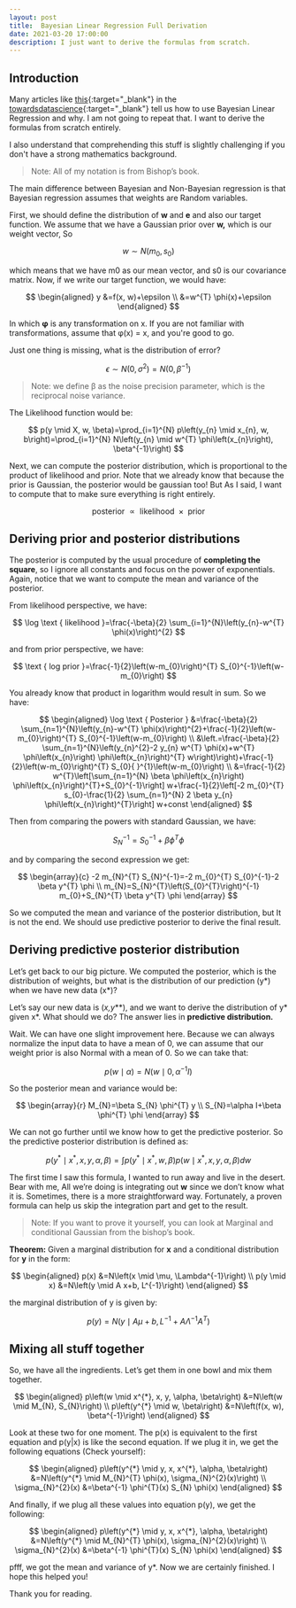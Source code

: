 ```yaml
---
layout: post
title:  Bayesian Linear Regression Full Derivation
date: 2021-03-20 17:00:00
description: I just want to derive the formulas from scratch.
---
```


## Introduction

Many articles like [this](https://towardsdatascience.com/introduction-to-bayesian-linear-regression-e66e60791ea7){:target="_blank"} in the [towardsdatascience](https://towardsdatascience.com/){:target="_blank"} tell us how to use Bayesian Linear Regression and why. I am not going to repeat that. I want to derive the formulas from scratch entirely. 

I also understand that comprehending this stuff is slightly challenging if you don't have a strong mathematics background.

> Note: All of my notation is from Bishop’s book.

The main difference between Bayesian and Non-Bayesian regression is that Bayesian regression assumes that weights are Random variables.

First, we should define the distribution of **w** and **e** and also our target function. We assume that we have a Gaussian prior over **w,** which is our weight vector, So

$$
w \sim N(m_0,s_0)
$$

which means that we have m0 as our mean vector, and s0 is our covariance matrix. Now, if we write our target function, we would have:

$$
\begin{aligned}
y &=f(x, w)+\epsilon \\
&=w^{T} \phi(x)+\epsilon
\end{aligned}
$$

In which **φ** is any transformation on x. If you are not familiar with transformations, assume that φ(x) = x, and you're good to go.

Just one thing is missing, what is the distribution of error?

$$
\epsilon \sim N\left(0, \sigma^{2}\right)=N\left(0, \beta^{-1}\right)
$$

> Note: we define β as the noise precision parameter, which is the reciprocal noise variance.

The Likelihood function would be:

$$
p(y \mid X, w, \beta)=\prod_{i=1}^{N} p\left(y_{n} \mid x_{n}, w, b\right)=\prod_{i=1}^{N} N\left(y_{n} \mid w^{T} \phi\left(x_{n}\right), \beta^{-1}\right)
$$

Next, we can compute the posterior distribution, which is proportional to the product of likelihood and prior. Note that we already know that because the prior is Gaussian, the posterior would be gaussian too! But As I said, I want to compute that to make sure everything is right entirely.

$$
\text { posterior } \propto \text { likelihood } \times \text { prior }
$$

## 

## Deriving prior and posterior distributions

The posterior is computed by the usual procedure of **completing the square**, so I ignore all constants and focus on the power of exponentials. Again, notice that we want to compute the mean and variance of the posterior.

From likelihood perspective, we have:

$$
\log \text { likelihood }=\frac{-\beta}{2} \sum_{i=1}^{N}\left(y_{n}-w^{T} \phi(x)\right)^{2}
$$

and from prior perspective, we have:

$$
\text { log prior }=\frac{-1}{2}\left(w-m_{0}\right)^{T} S_{0}^{-1}\left(w-m_{0}\right)
$$

You already know that product in logarithm would result in sum. So we have:

$$
\begin{aligned}
\log \text { Posterior } &=\frac{-\beta}{2} \sum_{n=1}^{N}\left(y_{n}-w^{T} \phi(x)\right)^{2}+\frac{-1}{2}\left(w-m_{0}\right)^{T} S_{0}^{-1}\left(w-m_{0}\right) \\
&\left.=\frac{-\beta}{2} \sum_{n=1}^{N}\left(y_{n}^{2}-2 y_{n} w^{T} \phi(x)+w^{T} \phi\left(x_{n}\right) \phi\left(x_{n}\right)^{T} w\right)\right)+\frac{-1}{2}\left(w-m_{0}\right)^{T} S_{0}{ }^{1}\left(w-m_{0}\right) \\
&=\frac{-1}{2} w^{T}\left[\sum_{n=1}^{N} \beta \phi\left(x_{n}\right) \phi\left(x_{n}\right)^{T}+S_{0}^{-1}\right] w+\frac{-1}{2}\left[-2 m_{0}^{T} s_{0}-\frac{1}{2} \sum_{n=1}^{N} 2 \beta y_{n} \phi\left(x_{n}\right)^{T}\right] w+const
\end{aligned}
$$

Then from comparing the powers with standard Gaussian, we have:

$$
S_{N}^{-1}=S_{0}^{-1}+\beta \phi^{T} \phi
$$

and by comparing the second expression we get:

$$
\begin{array}{c}
-2 m_{N}^{T} S_{N}^{-1}=-2 m_{0}^{T} S_{0}^{-1}-2 \beta y^{T} \phi \\
m_{N}=S_{N}^{T}\left(S_{0}^{T}\right)^{-1} m_{0}+S_{N}^{T} \beta y^{T} \phi
\end{array}
$$

So we computed the mean and variance of the posterior distribution, but It is not the end. We should use predictive posterior to derive the final result.

## Deriving predictive posterior distribution

Let’s get back to our big picture. We computed the posterior, which is the distribution of weights, but what is the distribution of our prediction (y*) when we have new data (x*)?

Let’s say our new data is (**x*,y***), and we want to derive the distribution of y* given x*. What should we do? The answer lies in **predictive distribution.**

Wait. We can have one slight improvement here. Because we can always normalize the input data to have a mean of 0, we can assume that our weight prior is also Normal with a mean of 0. So we can take that:

$$
p(w \mid \alpha)=N\left(w \mid 0, \alpha^{-1} I\right)
$$

So the posterior mean and variance would be:

$$
\begin{array}{r}
M_{N}=\beta S_{N} \phi^{T} y \\
S_{N}=\alpha I+\beta \phi^{T} \phi
\end{array}
$$

We can not go further until we know how to get the predictive posterior. So the predictive posterior distribution is defined as:

$$
p\left(y^{*} \mid x^{*}, x, y, \alpha, \beta\right)=\int p\left(y^{*} \mid x^{*}, w, \beta\right) p\left(w \mid x^{*}, x, y, \alpha, \beta\right) d w
$$

The first time I saw this formula, I wanted to run away and live in the desert. Bear with me, All we’re doing is integrating out **w** since we don’t know what it is. Sometimes, there is a more straightforward way. Fortunately, a proven formula can help us skip the integration part and get to the result.

> Note: If you want to prove it yourself, you can look at Marginal and conditional Gaussian from the bishop’s book.

**Theorem:** Given a marginal distribution for **x** and a conditional distribution for **y** in the form:

$$
\begin{aligned}
p(x) &=N\left(x \mid \mu, \Lambda^{-1}\right) \\
p(y \mid x) &=N\left(y \mid A x+b, L^{-1}\right)
\end{aligned}
$$

the marginal distribution of y is given by:

$$
p(y)=N\left(y \mid A \mu+b, L^{-1}+A \Lambda^{-1} A^{T}\right)
$$

## Mixing all stuff together

So, we have all the ingredients. Let’s get them in one bowl and mix them together.

$$
\begin{aligned}
p\left(w \mid x^{*}, x, y, \alpha, \beta\right) &=N\left(w \mid M_{N}, S_{N}\right) \\
p\left(y^{*} \mid w, \beta\right) &=N\left(f(x, w), \beta^{-1}\right)
\end{aligned}
$$

Look at these two for one moment. The p(x) is equivalent to the first equation and p(y\|x) is like the second equation. If we plug it in, we get the following equations (Check yourself):

$$
\begin{aligned}
p\left(y^{*} \mid y, x, x^{*}, \alpha, \beta\right) &=N\left(y^{*} \mid M_{N}^{T} \phi(x), \sigma_{N}^{2}(x)\right) \\
\sigma_{N}^{2}(x) &=\beta^{-1} \phi^{T}(x) S_{N} \phi(x)
\end{aligned}
$$

And finally, if we plug all these values into equation p(y), we get the following:

$$
\begin{aligned}
p\left(y^{*} \mid y, x, x^{*}, \alpha, \beta\right) &=N\left(y^{*} \mid M_{N}^{T} \phi(x), \sigma_{N}^{2}(x)\right) \\
\sigma_{N}^{2}(x) &=\beta^{-1} \phi^{T}(x) S_{N} \phi(x)
\end{aligned}
$$

pfff, we got the mean and variance of y*. Now we are certainly finished. I hope this helped you!

Thank you for reading.
